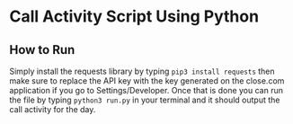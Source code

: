 # Call Activity Script Using Python

## How to Run

Simply install the requests library by typing `pip3 install requests` then make sure to replace the API key with the key generated on the close.com application if you go to Settings/Developer. Once that is done you can run the file by typing `python3 run.py` in your terminal and it should output the call activity for the day.